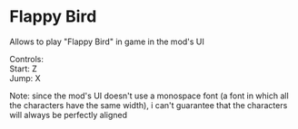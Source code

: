 # Flappy Bird  

Allows to play "Flappy Bird" in game in the mod's UI  

Controls:  
Start: Z  
Jump: X  

Note: since the mod's UI doesn't use a monospace font (a font in which all the characters have the same width), i can't guarantee that the characters will always be perfectly aligned  